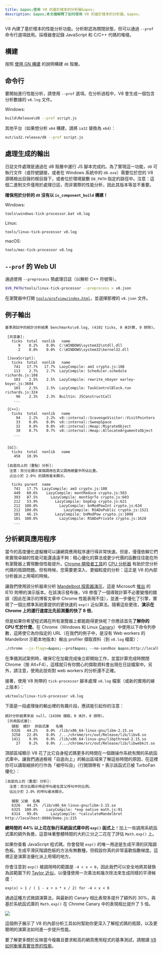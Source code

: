 ```yaml
---
title: &apos;使用 V8 的基於樣本的分析器&apos;
description: &apos;本文檔解釋了如何使用 V8 的基於樣本的分析器。&apos;
---
```

V8 內建了基於樣本的性能分析功能。分析默認為關閉狀態，但可以通過 `--prof` 命令行選項啟用。採樣器會記錄 JavaScript 和 C/C++ 代碼的堆棧。

## 構建

按照 [使用 GN 構建](/docs/build-gn) 的說明構建 `d8` 殼層。

## 命令行

要開始進行性能分析，請使用 `--prof` 選項。在分析過程中，V8 會生成一個包含分析數據的 `v8.log` 文件。

Windows:

```bash
build\Release\d8 --prof script.js
```

其他平台（如果想分析 `x64` 構建，請將 `ia32` 替換為 `x64`）：

```bash
out/ia32.release/d8 --prof script.js
```

## 處理生成的輸出

日誌文件處理是通過在 d8 殼層中運行 JS 腳本完成的。為了實現這一功能，`d8` 可執行文件（或符號鏈接，或者在 Windows 系統中的 `d8.exe`）需要位於您的 V8 源碼檢出目錄的根目錄下，或者位於環境變數 `D8_PATH` 指定的路徑中。注意：這個二進制文件僅用於處理日誌，而非實際的性能分析，因此其版本等並不重要。

**確保用於分析的 `d8` 沒有以 `is_component_build` 構建！**

Windows:

```bash
tools\windows-tick-processor.bat v8.log
```

Linux:

```bash
tools/linux-tick-processor v8.log
```

macOS:

```bash
tools/mac-tick-processor v8.log
```

## `--prof` 的 Web UI

通過使用 `--preprocess` 預處理日誌（以解析 C++ 符號等）。

```bash
$V8_PATH/tools/linux-tick-processor --preprocess > v8.json
```

在瀏覽器中打開 [`tools/profview/index.html`](https://v8.dev/tools/head/profview)，並選擇那裡的 `v8.json` 文件。

## 例子輸出

```
基準測試中的統計分析結果 benchmarks\v8.log, (4192 ticks, 0 未計算, 0 排除)。

 [共享庫]:
   ticks  total  nonlib   name
      9    0.2%    0.0%  C:\WINDOWS\system32\ntdll.dll
      2    0.0%    0.0%  C:\WINDOWS\system32\kernel32.dll

 [JavaScript]:
   ticks  total  nonlib   name
    741   17.7%   17.7%  LazyCompile: am3 crypto.js:108
    113    2.7%    2.7%  LazyCompile: Scheduler.schedule richards.js:188
    103    2.5%    2.5%  LazyCompile: rewrite_nboyer earley-boyer.js:3604
    103    2.5%    2.5%  LazyCompile: TaskControlBlock.run richards.js:324
     96    2.3%    2.3%  Builtin: JSConstructCall
    ...

 [C++]:
   ticks  total  nonlib   name
     94    2.2%    2.2%  v8::internal::ScavengeVisitor::VisitPointers
     33    0.8%    0.8%  v8::internal::SweepSpace
     32    0.8%    0.8%  v8::internal::Heap::MigrateObject
     30    0.7%    0.7%  v8::internal::Heap::AllocateArgumentsObject
    ...


 [GC]:
   ticks  total  nonlib   name
    458   10.9%

 [自底向上的（重點）分析]:
  注意：百分比顯示某個調用在其父調用總量中所佔比重。
  占比小於 2.0％ 的調用者未顯示。

   ticks parent  name
    741   17.7%  LazyCompile: am3 crypto.js:108
    449   60.6%    LazyCompile: montReduce crypto.js:583
    393   87.5%      LazyCompile: montSqrTo crypto.js:603
    212   53.9%        LazyCompile: bnpExp crypto.js:621
    212  100.0%          LazyCompile: bnModPowInt crypto.js:634
    212  100.0%            LazyCompile: RSADoPublic crypto.js:1521
    181   46.1%        LazyCompile: bnModPow crypto.js:1098
    181  100.0%          LazyCompile: RSADoPrivate crypto.js:1628
    ...
```

## 分析網頁應用程序

當今的高度優化虛擬機可以讓網頁應用程序運行得非常快速。但是，僅僅依賴它們來實現卓越的性能可能還遠遠不夠：精心優化的算法或更少代價的函數往往能在所有瀏覽器上實現數倍性能提升。[Chrome 開發者工具](https://developers.google.com/web/tools/chrome-devtools/)的 [CPU 分析器](https://developers.google.com/web/tools/chrome-devtools/evaluate-performance/reference) 有助於您分析代碼的瓶頸問題。但有時候，您需要更深入、更細粒度的分析：這正是 V8 的內部分析器派上用場的時候。

讓我們使用該分析器來分析 [Mandelbrot 探索器演示](https://web.archive.org/web/20130313064141/http://ie.microsoft.com/testdrive/performance/mandelbrotexplorer/)，這是 Microsoft [推出](https://blogs.msdn.microsoft.com/ie/2012/11/13/ie10-fast-fluid-perfect-for-touch-and-available-now-for-windows-7/) 的 IE10 附帶的演示版本。在該演示發布後，V8 修復了一個導致計算不必要變慢的錯誤（因此在演示的博客文章中 Chrome 性能表現不佳），並進一步優化了引擎，實現了一個比標準系統庫提供的更快速的 `exp()` 近似算法。隨著這些更改，**演示在 Chrome 上的運行速度比先前測量的快了 8 倍**。

但是如果你希望程式碼在所有瀏覽器上都能跑得更快呢？你應該首先**了解你的 CPU 忙於什麼**。在 Chrome（Windows 和 Linux [Canary](https://tools.google.com/dlpage/chromesxs)）中使用以下命令列參數，這將使它為你指定的 URL（在我們的例子中，是沒有 Web workers 的 Mandelbrot 示範本地版本）輸出 profiler 擷取資料（到 `v8.log` 檔案）：

```bash
./chrome --js-flags=&apos;--prof&apos; --no-sandbox &apos;http://localhost:8080/&apos;
```

在準備測試案例時，確保它在加載完成後立即開始工作，並當計算完成時關閉 Chrome（按 Alt+F4），這樣就只有你關心的擷取資料會出現在日誌檔案中。另外，請注意，使用此技術對 web workers 的分析還不正確。

接著，使用 V8 附帶的 `tick-processor` 腳本處理 `v8.log` 檔案（或新的實用的線上版本）：

```bash
v8/tools/linux-tick-processor v8.log
```

下面是一段處理後的輸出裡的有趣片段，應該能引起你的注意：

```
統計分析結果來自 null，（14306 擷取，0 未計，0 排除）。
 [共用函式庫]:
   擷取  總計  非函式庫   名稱
   6326   44.2%    0.0%  /lib/x86_64-linux-gnu/libm-2.15.so
   3258   22.8%    0.0%  /.../chrome/src/out/Release/lib/libv8.so
   1411    9.9%    0.0%  /lib/x86_64-linux-gnu/libpthread-2.15.so
     27    0.2%    0.0%  /.../chrome/src/out/Release/lib/libwebkit.so
```

頂部區域顯示 V8 花了比它自身程式碼更多的時間在一個跟操作系統有關的系統函式庫中。讓我們通過檢視「自底向上」的輸出區域來了解這些時間的原因，在這裡你可以讀取縮排的行作為「被呼叫自」（行開頭帶有 `*` 表示該函式已被 TurboFan 優化）：

```
[自底向上的（重度）分析]:
  注意：百分比顯示特定呼叫者在其父呼叫中的比例。
  佔比少於 2.0% 的呼叫者未顯示。

   擷取 父級  名稱
   6326   44.2%  /lib/x86_64-linux-gnu/libm-2.15.so
   6325  100.0%    LazyCompile: *exp native math.js:91
   6314   99.8%      LazyCompile: *calculateMandelbrot http://localhost:8080/Demo.js:215
```

**總時間的 44% 以上花在執行系統函式庫中的 `exp()` 函式上**！加上一些調用系統函式庫的額外負擔，這意味著整體時間的大約三分之二花在了評估 `Math.exp()` 上。

如果你查看 JavaScript 程式碼，你會發現 `exp()` 的唯一用途是生成平滑的灰階調色板。生成平滑灰階調色板的方法有無數種，但假設你真的非常喜歡指數梯度。這裡正是演算法優化派上用場的地方。

你會注意到 `exp()` 被調用時的範圍是 `-4 < x < 0`，因此我們可以安全地將其替換為該範圍下的 [Taylor 近似](https://en.wikipedia.org/wiki/Taylor_series)，以僅僅使用一次乘法和幾次除法來生成同樣的平滑梯度：

```
exp(x) ≈ 1 / ( 1 - x + x * x / 2) for -4 < x < 0
```

通過這種方式微調演算法，與最新的 Canary 相比表現多提升了額外的 30%，與基於系統函式庫的 `Math.exp()` 在 Chrome Canary 中的表現相比提升了 5 倍。

![](/_img/docs/profile/mandelbrot.png)

這個例子展示了 V8 的內部分析工具如何幫助你更深入了解程式碼的瓶頸，以及更聰明的演算法如何進一步提升性能。

要了解更多關於反映當今複雜且要求較高的網頁應用程式的基準測試，請閱讀 [V8 如何衡量真實世界的性能](/blog/real-world-performance)。
